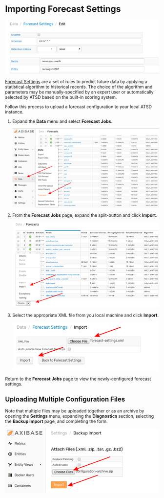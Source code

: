 # Importing Forecast Settings

![](./images/forecast-title.png)

[Forecast Settings](https://axibase.com/docs/atsd/forecasting/) are a set of rules to predict future data by applying a statistical algorithm to historical records.  The choice of the algorithm and parameters may be manually-specified by an expert user or automatically selected by ATSD based on the built-in scoring system.

Follow this process to upload a forecast configuration to your local ATSD instance.

1. Expand the **Data** menu and select **Forecast Jobs**.

    ![](./images/forecast-1.png)

2. From the **Forecast Jobs** page, expand the split-button and click **Import**.

    ![](./images/forecast-2.png)

3. Select the appropriate XML file from you local machine and click **Import**.

    ![](./images/forecast-3.png)

Return to the **Forecast Jobs** page to view the newly-configured forecast settings.

## Uploading Multiple Configuration Files

Note that multiple files may be uploaded together or as an archive by opening the **Settings** menu, expanding the **Diagnostics** section, selecting the **Backup Import** page, and completing the form.

![](./images/backup-import.png)
